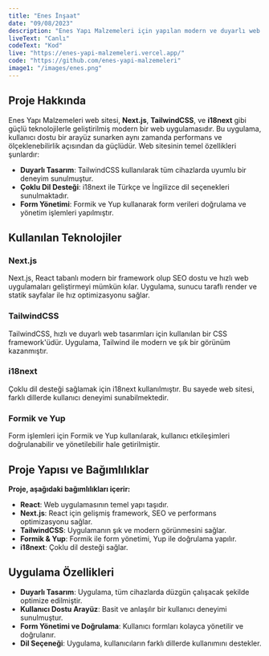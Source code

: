 ```yaml
---
title: "Enes İnşaat"
date: "09/08/2023"
description: "Enes Yapı Malzemeleri için yapılan modern ve duyarlı web uygulaması"
liveText: "Canlı"
codeText: "Kod"
live: "https://enes-yapi-malzemeleri.vercel.app/"
code: "https://github.com/enes-yapi-malzemeleri"
image1: "/images/enes.png"
---
```


## **Proje Hakkında**

Enes Yapı Malzemeleri web sitesi, **Next.js**, **TailwindCSS**, ve **i18next** gibi güçlü teknolojilerle geliştirilmiş modern bir web uygulamasıdır. Bu uygulama, kullanıcı dostu bir arayüz sunarken aynı zamanda performans ve ölçeklenebilirlik açısından da güçlüdür. Web sitesinin temel özellikleri şunlardır:

- **Duyarlı Tasarım**: TailwindCSS kullanılarak tüm cihazlarda uyumlu bir deneyim sunulmuştur.
- **Çoklu Dil Desteği**: i18next ile Türkçe ve İngilizce dil seçenekleri sunulmaktadır.
- **Form Yönetimi**: Formik ve Yup kullanarak form verileri doğrulama ve yönetim işlemleri yapılmıştır.

## **Kullanılan Teknolojiler**

### **Next.js**
Next.js, React tabanlı modern bir framework olup SEO dostu ve hızlı web uygulamaları geliştirmeyi mümkün kılar. Uygulama, sunucu taraflı render ve statik sayfalar ile hız optimizasyonu sağlar.

### **TailwindCSS**
TailwindCSS, hızlı ve duyarlı web tasarımları için kullanılan bir CSS framework'üdür. Uygulama, Tailwind ile modern ve şık bir görünüm kazanmıştır.

### **i18next**
Çoklu dil desteği sağlamak için i18next kullanılmıştır. Bu sayede web sitesi, farklı dillerde kullanıcı deneyimi sunabilmektedir.

### **Formik ve Yup**
Form işlemleri için Formik ve Yup kullanılarak, kullanıcı etkileşimleri doğrulanabilir ve yönetilebilir hale getirilmiştir.

## **Proje Yapısı ve Bağımlılıklar**

**Proje, aşağıdaki bağımlılıkları içerir:**

- **React**: Web uygulamasının temel yapı taşıdır.
- **Next.js**: React için gelişmiş framework, SEO ve performans optimizasyonu sağlar.
- **TailwindCSS**: Uygulamanın şık ve modern görünmesini sağlar.
- **Formik & Yup**: Formik ile form yönetimi, Yup ile doğrulama yapılır.
- **i18next**: Çoklu dil desteği sağlar.

## **Uygulama Özellikleri**

- **Duyarlı Tasarım**: Uygulama, tüm cihazlarda düzgün çalışacak şekilde optimize edilmiştir.
- **Kullanıcı Dostu Arayüz**: Basit ve anlaşılır bir kullanıcı deneyimi sunulmuştur.
- **Form Yönetimi ve Doğrulama**: Kullanıcı formları kolayca yönetilir ve doğrulanır.
- **Dil Seçeneği**: Uygulama, kullanıcıların farklı dillerde kullanımını destekler.
